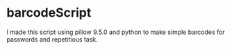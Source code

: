 # barcodeScript
I made this script using pillow 9.5.0 and python to make simple barcodes for passwords and repetitious task. 
